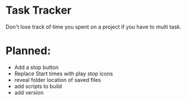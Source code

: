 # Task Tracker 

Don't lose track of time you spent on a project if you have to multi task.  

# Planned:
- Add a stop button
- Replace Start times with play stop icons
- reveal folder location of saved files
- add scripts to build
- add version